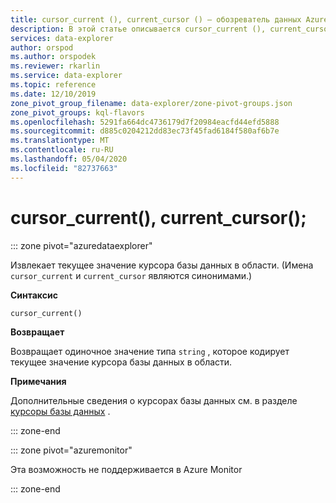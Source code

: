 ```yaml
---
title: cursor_current (), current_cursor () — обозреватель данных Azure | Документация Майкрософт
description: В этой статье описывается cursor_current (), current_cursor () в обозреватель данных Azure.
services: data-explorer
author: orspod
ms.author: orspodek
ms.reviewer: rkarlin
ms.service: data-explorer
ms.topic: reference
ms.date: 12/10/2019
zone_pivot_group_filename: data-explorer/zone-pivot-groups.json
zone_pivot_groups: kql-flavors
ms.openlocfilehash: 5291fa664dc4736179d7f20984eacfd44efd5888
ms.sourcegitcommit: d885c0204212dd83ec73f45fad6184f580af6b7e
ms.translationtype: MT
ms.contentlocale: ru-RU
ms.lasthandoff: 05/04/2020
ms.locfileid: "82737663"
---
```

# <a name="cursor_current-current_cursor"></a>cursor_current(), current_cursor();

::: zone pivot="azuredataexplorer"

Извлекает текущее значение курсора базы данных в области. (Имена `cursor_current` и `current_cursor` являются синонимами.)

**Синтаксис**

`cursor_current()`

**Возвращает**

Возвращает одиночное значение типа `string` , которое кодирует текущее значение курсора базы данных в области.

**Примечания**

Дополнительные сведения о курсорах базы данных см. в разделе [курсоры базы данных](../management/databasecursor.md) .

::: zone-end

::: zone pivot="azuremonitor"

Эта возможность не поддерживается в Azure Monitor

::: zone-end
